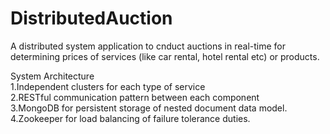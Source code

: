 DistributedAuction
==================

A distributed system application to cnduct auctions in real-time for determining prices of services (like 
car rental, hotel rental etc) or products.

System Architecture <br/>
    1.Independent clusters for each type of service<br/>
    2.RESTful communication pattern between each component<br/>
    3.MongoDB for persistent storage of nested document data model.<br/>
    4.Zookeeper for load balancing of failure tolerance duties.<br/>
